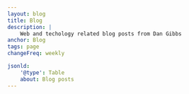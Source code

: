 ```yaml
---
layout: blog
title: Blog
description: |
    Web and techology related blog posts from Dan Gibbs
anchor: Blog
tags: page
changeFreq: weekly

jsonld:
    '@type': Table
    about: Blog posts
---
```

